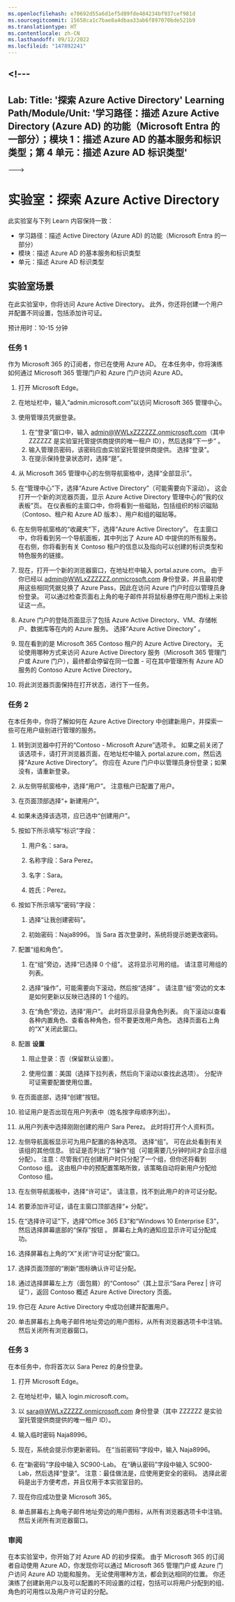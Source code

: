 ```yaml
---
ms.openlocfilehash: e70692d55a6d1ef5d89fde484234bf937cef981d
ms.sourcegitcommit: 15658ca1c7bae8a4dbaa33ab6f897070bde521b9
ms.translationtype: HT
ms.contentlocale: zh-CN
ms.lasthandoff: 09/12/2022
ms.locfileid: "147892241"
---
```

<a name="---"></a><!---
---
Lab: Title: '探索 Azure Active Directory' Learning Path/Module/Unit: '学习路径：描述 Azure Active Directory (Azure AD) 的功能（Microsoft Entra 的一部分）；模块 1：描述 Azure AD 的基本服务和标识类型；第 4 单元：描述 Azure AD 标识类型'
---
--->

# <a name="lab-explore-azure-active-directory"></a>实验室：探索 Azure Active Directory

此实验室与下列 Learn 内容保持一致：

- 学习路径：描述 Active Directory (Azure AD) 的功能（Microsoft Entra 的一部分）
- 模块：描述 Azure AD 的基本服务和标识类型
- 单元：描述 Azure AD 标识类型

## <a name="lab-scenario"></a>实验室场景

在此实验室中，你将访问 Azure Active Directory。  此外，你还将创建一个用户并配置不同设置，包括添加许可证。  

预计用时：10-15 分钟

### <a name="task-1"></a>任务 1

作为 Microsoft 365 的订阅者，你已在使用 Azure AD。  在本任务中，你将演练如何通过 Microsoft 365 管理门户和 Azure 门户访问 Azure AD。

1. 打开 Microsoft Edge。

2. 在地址栏中，输入“admin.microsoft.com”以访问 Microsoft 365 管理中心。

3. 使用管理员凭据登录。
    1. 在“登录”窗口中，输入 admin@WWLxZZZZZZ.onmicrosoft.com（其中 ZZZZZZ 是实验室托管提供商提供的唯一租户 ID），然后选择“下一步” 。
    1. 输入管理员密码，该密码应由实验室托管提供商提供。 选择“登录”。
    1. 在提示保持登录状态时，选择“是”。

4. 从 Microsoft 365 管理中心的左侧导航窗格中，选择“全部显示”。

5. 在“管理中心”下，选择“Azure Active Directory”（可能需要向下滚动）。  这会打开一个新的浏览器页面，显示 Azure Active Directory 管理中心的“我的仪表板”页。 在仪表板的主窗口中，你将看到一些磁贴，包括组织的标识磁贴（Contoso、租户和 Azure AD 版本）、用户和组的磁贴等。

6. 在左侧导航窗格的“收藏夹”下，选择“Azure Active Directory”。  在主窗口中，你将看到另一个导航面板，其中列出了 Azure AD 中提供的所有服务。 在右侧，你将看到有关 Contoso 租户的信息以及指向可以创建的标识类型和特色服务的链接。  

7. 现在，打开一个新的浏览器窗口，在地址栏中输入 portal.azure.com。  由于你已经以 admin@WWLxZZZZZZ.onmicrosoft.com 身份登录，并且最初使用这些相同凭据兑换了 Azure Pass，因此在访问 Azure 门户时应以管理员身份登录。  可以通过检查页面右上角的电子邮件并将鼠标悬停在用户图标上来验证这一点。

8. Azure 门户的登陆页面显示了包括 Azure Active Directory、VM、存储帐户、数据库等在内的 Azure 服务。  选择“Azure Active Directory”  。  

9. 现在看到的是 Microsoft 365 Contoso 租户的 Azure Active Directory。    无论使用哪种方式来访问 Azure Active Directory 服务（Microsoft 365 管理门户或 Azure 门户），最终都会停留在同一位置 - 可在其中管理所有 Azure AD 服务的 Contoso Azure Active Directory。

10. 将此浏览器页面保持在打开状态，进行下一任务。

### <a name="task-2"></a>任务 2

在本任务中，你将了解如何在 Azure Active Directory 中创建新用户，并探索一些可在用户级别进行管理的服务。

1. 转到浏览器中打开的“Contoso - Microsoft Azure”选项卡。 如果之前关闭了该选项卡，请打开浏览器页面，在地址栏中输入 portal.azure.com，然后选择“Azure Active Directory”。  你应在 Azure 门户中以管理员身份登录；如果没有，请重新登录。

2. 从左侧导航窗格中，选择“用户”。  注意租户已配置了用户。

3. 在页面顶部选择“+ 新建用户”。

4. 如果未选择该选项，应已选中“创建用户”。

5. 按如下所示填写“标识”字段：

    1. 用户名：sara。

    2. 名称字段：Sara Perez。

    3. 名字：Sara。

    4. 姓氏：Perez。

6. 按如下所示填写“密码”字段：

    1. 选择“让我创建密码”。

    1. 初始密码：Naja8996。 当 Sara 首次登录时，系统将提示她更改密码。

7. 配置“组和角色”。

    1. 在“组”旁边，选择“已选择 0 个组”。  这将显示可用的组。  请注意可用组的列表。

    2. 选择“操作”，可能需要向下滚动，然后按“选择” 。 请注意“组”旁边的文本是如何更新以反映已选择的 1 个组的。  

    3. 在“角色”旁边，选择“用户”。 此时将显示目录角色列表。  向下滚动以查看各种内置角色、查看各种角色，但不要更改用户角色。  选择页面右上角的“X”关闭此窗口。

8. 配置 **设置**

    1. 阻止登录：否（保留默认设置）。

    1. 使用位置：美国（选择下拉列表，然后向下滚动以查找此选项）。  分配许可证需要配置使用位置。

9. 在页面底部，选择“创建”按钮。

10. 验证用户是否出现在用户列表中（姓名按字母顺序列出）。

11. 从用户列表中选择刚刚创建的用户 Sara Perez。  此时将打开个人资料页。

12. 左侧导航面板显示可为用户配置的各种选项。  选择“组”。  可在此处看到有关该组的其他信息。  验证是否列出了“操作”组（可能需要几分钟时间才会显示组分配）。  注意：尽管我们在创建用户时只分配了一个组，但你还将看到 Contoso 组。  这由租户中的预配置策略所致，该策略自动将新用户分配给 Contoso 组。

13. 在左侧导航面板中，选择“许可证”。  请注意，找不到此用户的许可证分配。  

14. 若要添加许可证，请在主窗口顶部选择“+ 分配”。

15. 在“选择许可证”下，选择“Office 365 E3”和“Windows 10 Enterprise E3”，然后选择屏幕底部的“保存”按钮  。 屏幕右上角的通知应显示许可证分配成功。

16. 选择屏幕右上角的“X”关闭“许可证分配”窗口。

17. 选择页面顶部的“刷新”图标确认许可证分配。

18. 通过选择屏幕左上方（面包屑）的“Contoso”（其上显示“Sara Perez | 许可证”），返回 Contoso 概述 Azure Active Directory 页面。

19. 你已在 Azure Active Directory 中成功创建并配置用户。

20. 单击屏幕右上角电子邮件地址旁边的用户图标，从所有浏览器选项卡中注销。 然后关闭所有浏览器窗口。

### <a name="task-3"></a>任务 3

在本任务中，你将首次以 Sara Perez 的身份登录。

1. 打开 Microsoft Edge。

2. 在地址栏中，输入 login.microsoft.com。

3. 以 sara@WWLxZZZZZ.onmicrosoft.com 身份登录（其中 ZZZZZZ 是实验室托管提供商提供的唯一租户 ID）。

4. 输入临时密码 Naja8996。

5. 现在，系统会提示你更新密码。 在“当前密码”字段中，输入 Naja8996。

6. 在“新密码”字段中输入 SC900-Lab。  在“确认密码”字段中输入 SC900-Lab，然后选择“登录”。  注意：最佳做法是，应使用更安全的密码。 选择此密码是出于方便考虑，并且仅用于本实验室目的。

7. 现在你应成功登录 Microsoft 365。

8. 单击屏幕右上角电子邮件地址旁边的用户图标，从所有浏览器选项卡中注销。 然后关闭所有浏览器窗口。

### <a name="review"></a>审阅

在本实验室中，你开始了对 Azure AD 的初步探索。 由于 Microsoft 365 的订阅者自动使用 Azure AD，你发现你可以通过 Microsoft 365 管理门户或 Azure 门户访问 Azure AD 功能和服务。  无论使用哪种方法，都会到达相同的位置。  你还演练了创建新用户以及可以配置的不同设置的过程，包括可以将用户分配到的组、角色的可用性以及用户许可证的分配。
